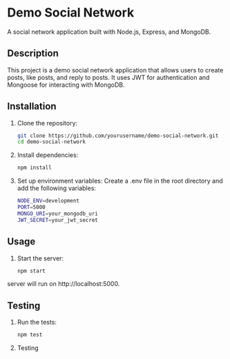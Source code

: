 # Demo Social Network

A social network application built with Node.js, Express, and MongoDB.

## Description

This project is a demo social network application that allows users to create posts, like posts, and reply to posts. It uses JWT for authentication and Mongoose for interacting with MongoDB.

## Installation

1. Clone the repository:
   ```bash
   git clone https://github.com/yourusername/demo-social-network.git
   cd demo-social-network

2. Install dependencies:
    ```bash
    npm install

3. Set up environment variables: Create a .env file in the root directory and add the following variables:
    ```bash
    NODE_ENV=development
    PORT=5000
    MONGO_URI=your_mongodb_uri
    JWT_SECRET=your_jwt_secret

## Usage

1. Start the server:
    ```bash
    npm start
server will run on http://localhost:5000.

## Testing

1. Run the tests:
    ```bash
    npm test

2. Testing